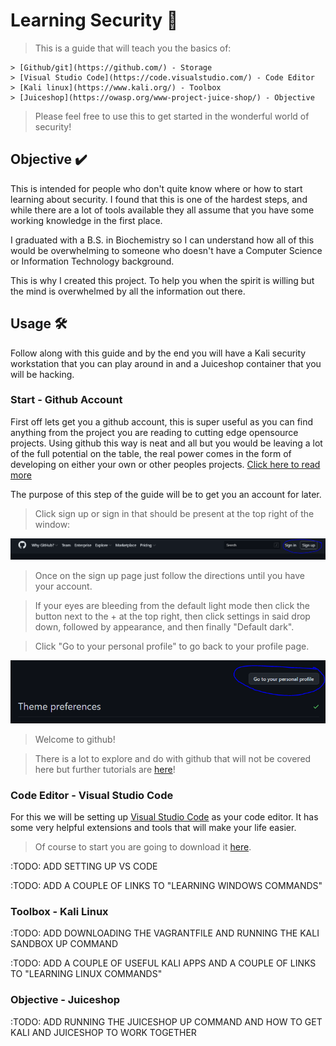 # Learning Security 📖

> This is a guide that will teach you the basics of:

    > [Github/git](https://github.com/) - Storage
    > [Visual Studio Code](https://code.visualstudio.com/) - Code Editor
    > [Kali linux](https://www.kali.org/) - Toolbox
    > [Juiceshop](https://owasp.org/www-project-juice-shop/) - Objective

> Please feel free to use this to get started in the wonderful world of security!

## Objective ✔️

This is intended for people who don't quite know where or how to start learning about security. I found 
that this is one of the hardest steps, and while there are a lot of tools available they all assume that you
have some working knowledge in the first place.

I graduated with a B.S. in Biochemistry so I can understand how all of this would be overwhelming to someone who
doesn't have a Computer Science or Information Technology background.

This is why I created this project. To help you when the spirit is willing but the mind is overwhelmed by all the 
information out there.

## Usage 🛠️

Follow along with this guide and by the end you will have a Kali security workstation that you can play around in 
and a Juiceshop container that you will be hacking.

### Start - Github Account

First off lets get you a github account, this is super useful as you can find anything from the project you are reading
to cutting edge opensource projects. Using github this way is neat and all but you would be leaving a lot of the full 
potential on the table, the real power comes in the form of developing on either your own or other peoples projects. 
[Click here to read more](https://github.com/open-source)

The purpose of this step of the guide will be to get you an account for later.

> Click sign up or sign in that should be present at the top right of the window:

![Github Signup Page](./images/github_signup.PNG)

> Once on the sign up page just follow the directions until you have your account.

> If your eyes are bleeding from the default light mode then click the button next to the + at the top right,
> then click settings in said drop down, followed by appearance, and then finally "Default dark".

> Click "Go to your personal profile" to go back to your profile page.

![Github go to Profile](./images/github_go_to_profile.PNG)

> Welcome to github!

> There is a lot to explore and do with github that will not be covered here but further tutorials are [here](https://guides.github.com/)!


### Code Editor - Visual Studio Code

For this we will be setting up [Visual Studio Code](https://code.visualstudio.com/) as your code editor. It has some
very helpful extensions and tools that will make your life easier.

> Of course to start you are going to download it [here](https://code.visualstudio.com/).

:TODO: ADD SETTING UP VS CODE

:TODO: ADD A COUPLE OF LINKS TO "LEARNING WINDOWS COMMANDS"


### Toolbox - Kali Linux

:TODO: ADD DOWNLOADING THE VAGRANTFILE AND RUNNING THE KALI SANDBOX UP COMMAND

:TODO: ADD A COUPLE OF USEFUL KALI APPS AND A COUPLE OF LINKS TO "LEARNING LINUX COMMANDS"

### Objective - Juiceshop

:TODO: ADD RUNNING THE JUICESHOP UP COMMAND AND HOW TO GET KALI AND JUICESHOP TO WORK TOGETHER